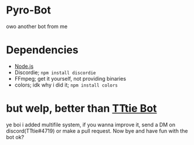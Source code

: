 # Pyro-Bot
owo another bot from me
# Dependencies
- [Node.js](https://nodejs.org)
- Discordie; `npm install discordie`
- FFmpeg; get it yourself, not providing binaries
- colors; idk why i did it; `npm install colors`
# but welp, better than [TTtie Bot](https://github.com/TTtie/TTtie-Bot)
ye boi i added multifile system, if you wanna improve it, send a DM on discord(TTtie#4719) or make a pull request.
Now bye and have fun with the bot ok?